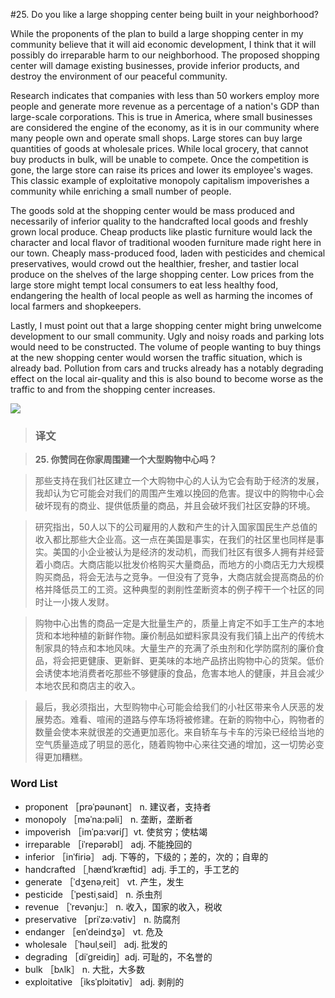 #25. Do you like a large shopping center being built in your neighborhood?

While the proponents of the plan to build a large shopping center in my community believe that it will aid economic development, I think that it will possibly do irreparable harm to our neighborhood. The proposed shopping center will damage existing businesses, provide inferior products, and destroy the environment of our peaceful community.

Research indicates that companies with less than 50 workers employ more people and generate more revenue as a percentage of a nation's GDP than large-scale corporations. This is true in America, where small businesses are considered the engine of the economy, as it is in our community where many people own and operate small shops. Large stores can buy large quantities of goods at wholesale prices. While local grocery, that cannot buy products in bulk, will be unable to compete. Once the competition is gone, the large store can raise its prices and lower its employee's wages. This classic example of exploitative monopoly capitalism impoverishes a community while enriching a small number of people.

The goods sold at the shopping center would be mass produced and necessarily of inferior quality to the handcrafted local goods and freshly grown local produce. Cheap products like plastic furniture would lack the character and local flavor of traditional wooden furniture made right here in our town. Cheaply mass-produced food, laden with pesticides and chemical preservatives, would crowd out the healthier, fresher, and tastier local produce on the shelves of the large shopping center. Low prices from the large store might tempt local consumers to eat less healthy food, endangering the health of local people as well as harming the incomes of local farmers and shopkeepers.

Lastly, I must point out that a large shopping center might bring unwelcome development to our small community. Ugly and noisy roads and parking lots would need to be constructed. The volume of people wanting to buy things at the new shopping center would worsen the traffic situation, which is already bad. Pollution from cars and trucks already has a notably degrading effect on the local air-quality and this is also bound to become worse as the traffic to and from the shopping center increases.

![](images/TOEFL-iBT-High-Score-Essays-025.jpg)

> ### 译文

> **25. 你赞同在你家周围建一个大型购物中心吗？**

> 那些支持在我们社区建立一个大购物中心的人认为它会有助于经济的发展，我却认为它可能会对我们的周围产生难以挽回的危害。提议中的购物中心会破坏现有的商业、提供低质量的商品，并且会破坏我们社区安静的环境。

> 研究指出，50人以下的公司雇用的人数和产生的计入国家国民生产总值的收入都比那些大企业高。这一点在美国是事实，在我们的社区里也同样是事实。美国的小企业被认为是经济的发动机，而我们社区有很多人拥有并经营着小商店。大商店能以批发价格购买大量商品，而地方的小商店无力大规模购买商品，将会无法与之竞争。一但没有了竞争，大商店就会提高商品的价格并降低员工的工资。这种典型的剥削性垄断资本的例子榨干一个社区的同时让一小拨人发财。

> 购物中心出售的商品一定是大批量生产的，质量上肯定不如手工生产的本地货和本地种植的新鲜作物。廉价制品如塑料家具没有我们镇上出产的传统木制家具的特点和本地风味。大量生产的充满了杀虫剂和化学防腐剂的廉价食品，将会把更健康、更新鲜、更美味的本地产品挤出购物中心的货架。低价会诱使本地消费者吃那些不够健康的食品，危害本地人的健康，并且会减少本地农民和商店主的收入。

> 最后，我必须指出，大型购物中心可能会给我们的小社区带来令人厌恶的发展势态。难看、喧闹的道路与停车场将被修建。在新的购物中心，购物者的数量会使本来就很差的交通更加恶化。来自轿车与卡车的污染已经给当地的空气质量造成了明显的恶化，随着购物中心来往交通的增加，这一切势必变得更加糟糕。

### Word List

 * proponent ［prəˈpəunənt］ n. 建议者，支持者
 * monopoly ［məˈna:pəli］ n. 垄断，垄断者
 * impoverish ［imˈpa:vəriʃ］vt. 使贫穷；使枯竭
 * irreparable ［iˈrepərəbl］ adj. 不能挽回的
 * inferior ［inˈfiriə］ adj. 下等的，下级的；差的，次的；自卑的
 * handcrafted ［ˌhændˈkræftid］adj. 手工的，手工艺的
 * generate ［ˈdʒenəˌreit］ vt. 产生，发生
 * pesticide ［ˈpestiˌsaid］ n. 杀虫剂
 * revenue ［ˈrevənju:］ n. 收入，国家的收入，税收
 * preservative ［priˈzə:vətiv］ n. 防腐剂
 * endanger ［enˈdeindʒə］ vt. 危及
 * wholesale ［ˈhəulˌseil］ adj. 批发的
 * degrading ［diˈgreidiŋ］adj. 可耻的，不名誉的
 * bulk ［bʌlk］ n. 大批，大多数
 * exploitative ［iksˈplɔitətiv］ adj. 剥削的 

